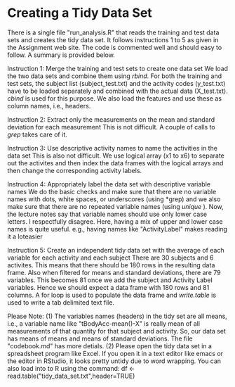 Creating a Tidy Data Set
========================

There is a single file "run_analysis.R" that reads the training and test data sets and creates the tidy data set. It follows instructions 1 to 5 as given in the Assignment web site. The code is commented well and should easy to follow. A summary is provided below.

Instruction 1: Merge the training and test sets to create one data set
We load the two data sets and combine them using *rbind*. For both the training and test sets, the subject list (subject_test.txt) and the activity codes (y_test.txt) have to be loaded separately and combined with the actual data (X_test.txt). *cbind* is used for this purpose. We also load the features and use these as column names, i.e., headers.

Instruction 2: Extract only the measurements on the mean and standard deviation for each measurement
This is not difficult. A couple of calls to *grep* takes care of it.

Instruction 3: Use descriptive activity names to name the activities in the data set
This is also not difficult. We use logical array (x1 to x6) to separate out the activites and then index the data frames with the logical arrays and then change the corresponding activity labels.

Instruction 4: Appropriately label the data set with descriptive variable names
We do the basic checks and make sure that there are no variable names with dots, white spaces, or underscores (using *grep) and we also make sure that there are no repeated variable names (using *unique* ). Now, the lecture notes say that variable names should use only lower case letters. I respectfully disagree. Here, having a mix of upper and lower case names is quite useful. e.g., having names like "ActivityLabel" makes reading it a loteasier

Instruction 5: Create an independent tidy data set with the average of each variable for each activity and each subject
There are 30 subjects and 6 activites. This means that there should be 180 rows in the resulting data frame. Also when filtered for means and standard deviations, there are 79 variables. This becomes 81 once we add the subject and Activity Label variables. Hence we should expect a data frame with 180 rows and 81 columns. A for loop is used to populate the data frame and *write.table* is used to write a tab delimited text file.

Please Note:
(1) The variables names (headers) in the tidy set are all means, i.e., a variable name like "tBodyAcc-mean()-X" is really mean of all measurements of that quantity for that subject and activity. So, our data set has means of means and means of standard deviations. The file "codebook.md" has more detials.
(2) Please open the tidy data set in a spreadsheet program like Excel. If you open it in a text editor like emacs or the editor in RStudio, it looks pretty untidy due to word wrapping. You can also load into to R using the command:
df <- read.table("tidy_data_set.txt",header=TRUE)





